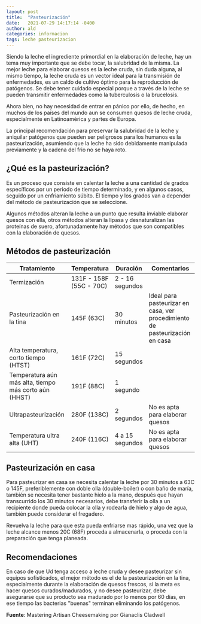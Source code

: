 ```yaml
---
layout: post
title:  "Pasteurización"
date:   2021-07-29 14:17:14 -0400
author: ald
categories: informacion
tags: leche pasteurizacion
---
```


Siendo la leche el ingrediente primordial en la elaboración de leche, hay un tema muy importante que se debe tocar, la salubridad de la misma. La mejor leche para elaborar quesos es la leche cruda, sin duda alguna, al mismo tiempo, la leche cruda es un vector ideal para la transmisión de enfermedades, es un caldo de cultivo óptimo para la reproducción de patógenos. Se debe tener cuidado especial porque a través de la leche se pueden transmitir enfermedades como la tuberculosis o la brucelosis.

Ahora bien, no hay necesidad de entrar en pánico por ello, de hecho, en muchos de los países del mundo aun se consumen quesos de leche cruda, especialmente en Latinoamérica y partes de Europa.

La principal recomendación para preservar la salubridad de la leche y aniquilar patógenos que pueden ser peligrosos para los humanos es la pasteurización, asumiendo que la leche ha sido debidamente manipulada previamente y la cadena del frio no se haya roto.

## ¿Qué es la pasteurización?

Es un proceso que consiste en calentar la leche a una cantidad de grados específicos por un periodo de tiempo determinado, y en algunos casos, seguido por un enfriamiento súbito. El tiempo y los grados van a depender del método de pasteurización que se seleccione.

Algunos métodos alteran la leche a un punto que resulta inviable elaborar quesos con ella, otros métodos alteran la lipasa y desnaturalizan las proteínas de suero, afortunadamente hay métodos que son compatibles con la elaboración de quesos.

## Métodos de pasteurización

Tratamiento | Temperatura | Duración | Comentarios
------------| ------------| ---------|-----------
Termización | 131F - 158F (55C - 70C) | 2 - 16 segundos |
Pasteurización en la tina | 145F (63C) | 30 minutos | Ideal para pasteurizar en casa, ver procedimiento de pasteurización en casa
Alta temperatura, corto tiempo (HTST) | 161F (72C) | 15 segundos |
Temperatura aún más alta, tiempo más corto aún (HHST) | 191F (88C) | 1 segundo |
Ultrapasteurización | 280F (138C) | 2 segundos | No es apta para elaborar quesos
Temperatura ultra alta (UHT) | 240F (116C) | 4 a 15 segundos | No es apta para elaborar quesos

## Pasteurización en casa

Para pasteurizar en casa se necesita calentar la leche por 30 minutos a 63C o 145F, preferiblemente con doble olla (double-boiler) o con baño de maría, también se necesita tener bastante hielo a la mano, después que hayan transcurrido los 30 minutos necesarios, debe transferir la olla a un recipiente donde pueda colocar la olla y rodearla de hielo y algo de agua, también puede considerar el fregadero.

Revuelva la leche para que esta pueda enfriarse mas rápido, una vez que la leche alcance menos 20C (68F) proceda a almacenarla, o proceda con la preparación que tenga planeada.

## Recomendaciones

En caso de que Ud tenga acceso a leche cruda y desee pasteurizar sin equipos sofisticados, el mejor método es el de la pasteurización en la tina, especialmente durante la elaboración de quesos frescos, si la meta es hacer quesos curados/madurados, y no desee pasteurizar, debe asegurarse que su producto sea madurado por lo menos por 60 días, en ese tiempo las bacterias "buenas" terminan eliminando los patógenos.

**Fuente**: Mastering Artisan Cheesemaking por Gianaclis Cladwell